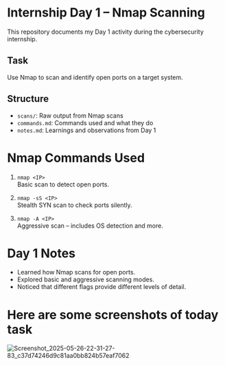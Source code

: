 # Internship Day 1 – Nmap Scanning

This repository documents my Day 1 activity during the cybersecurity internship.

## Task
Use Nmap to scan and identify open ports on a target system.

## Structure
- `scans/`: Raw output from Nmap scans
- `commands.md`: Commands used and what they do
- `notes.md`: Learnings and observations from Day 1

# Nmap Commands Used

1. `nmap <IP>`  
   Basic scan to detect open ports.

2. `nmap -sS <IP>`  
   Stealth SYN scan to check ports silently.

3. `nmap -A <IP>`  
   Aggressive scan – includes OS detection and more.

# Day 1 Notes

- Learned how Nmap scans for open ports.
- Explored basic and aggressive scanning modes.
- Noticed that different flags provide different levels of detail.

# Here are some screenshots of today task
![Screenshot_2025-05-26-22-31-27-83_c37d74246d9c81aa0bb824b57eaf7062](https://github.com/user-attachments/assets/21178863-b700-4158-86b4-6a11357a3011)
